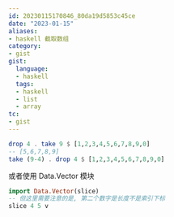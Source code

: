 ```yaml
---
id: 20230115170846_80da19d5853c45ce
date: "2023-01-15"
aliases:
- haskell 截取数组
category:
- gist
gist:
  language:
  - haskell
  tags:
  - haskell
  - list
  - array
tc:
- gist
---
```


```haskell
drop 4 . take 9 $ [1,2,3,4,5,6,7,8,9,0]
-- [5,6,7,8,9]
take (9-4) . drop 4 $ [1,2,3,4,5,6,7,8,9,0]
```

或者使用 Data.Vector 模块

```haskell
import Data.Vector(slice)
-- 但这里需要注意的是, 第二个数字是长度不是索引下标
slice 4 5 v
```
